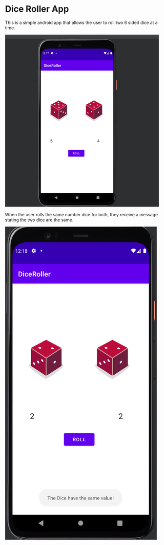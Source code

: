 # Dice Roller App

This is a simple android app that allows the user to roll two 6 sided dice at a time.



 ![Image1](https://github.com/MrThygesen16/DiceRollerAndroidApp/blob/master/images-git/dice1.PNG)



When the user rolls the same number dice for both, they receive a message stating the two dice are the same.

![Image2](https://github.com/MrThygesen16/DiceRollerAndroidApp/blob/master/images-git/dice2.PNG)

